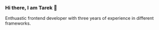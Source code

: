 ### Hi there, I am Tarek 👋

Enthuastic frontend developer with three years of experience in different frameworks. 
